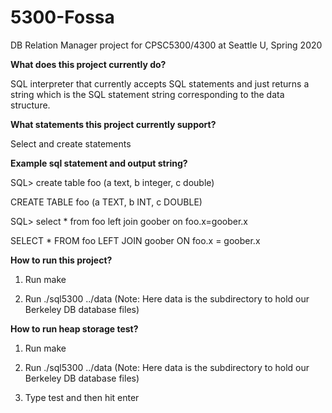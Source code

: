 # 5300-Fossa
DB Relation Manager project for CPSC5300/4300 at Seattle U, Spring 2020

**What does this project currently do?**

SQL interpreter that currently accepts SQL statements and just returns a string which is the SQL statement string corresponding to the data structure.

**What statements this project currently support?**

Select and create statements

**Example sql statement and output string?**

SQL> create table foo (a text, b integer, c double)

CREATE TABLE foo (a TEXT, b INT, c DOUBLE)

SQL> select * from foo left join goober on foo.x=goober.x

SELECT * FROM foo LEFT JOIN goober ON foo.x = goober.x


**How to run this project?**

1) Run make

2) Run ./sql5300 ../data (Note: Here data is the subdirectory to hold our Berkeley DB database files)

**How to run heap storage test?**

1) Run make

2) Run ./sql5300 ../data (Note: Here data is the subdirectory to hold our Berkeley DB database files)

3) Type test and then hit enter
